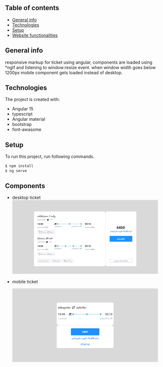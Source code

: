 ## Table of contents

- [General info](#general-info)
- [Technologies](#technologies)
- [Setup](#setup)
- [Website functionalities](#Website-functionalities)

## General info

responsive markup for ticket using angular, components are loaded using \*ngIf and listening to window:resize event. when window width goes below 1200px mobile component gets loaded instead of desktop.

## Technologies

The project is created with:

- Angular 15
- typescript
- Angular material
- bootstrap
- font-awasome

## Setup

To run this project, run following commands.

```
$ npm install
$ ng serve

```

## Components

- desktop ticket
  ![Algorithm schema](./images/desktop.png)

- mobile ticket

  ![Algorithm schema](./images/mobile.png)
